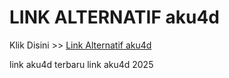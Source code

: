 # LINK ALTERNATIF aku4d

Klik Disini >> <a href="https://linksto.pages.dev/">Link Alternatif aku4d </a>

link aku4d terbaru
link aku4d 2025